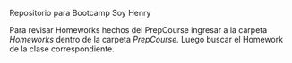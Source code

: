 Repositorio para Bootcamp Soy Henry

Para revisar Homeworks hechos del PrepCourse ingresar a la carpeta _Homeworks_ dentro de la carpeta _PrepCourse._ Luego buscar el Homework de la clase correspondiente.